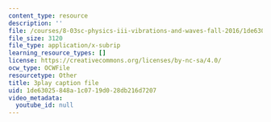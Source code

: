 ```yaml
---
content_type: resource
description: ''
file: /courses/8-03sc-physics-iii-vibrations-and-waves-fall-2016/1de63025848a1c0719d028db216d7207_8P2AvGGtm_A.srt
file_size: 3120
file_type: application/x-subrip
learning_resource_types: []
license: https://creativecommons.org/licenses/by-nc-sa/4.0/
ocw_type: OCWFile
resourcetype: Other
title: 3play caption file
uid: 1de63025-848a-1c07-19d0-28db216d7207
video_metadata:
  youtube_id: null
---
```

